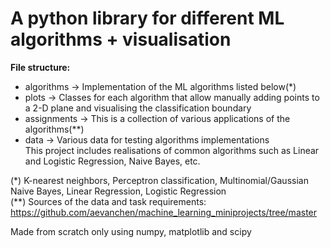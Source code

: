 # A python library for different ML algorithms + visualisation

**File structure:**     
* algorithms -> Implementation of the ML algorithms listed below(*)     
* plots -> Classes for each algorithm that allow manually adding points to a 2-D plane and visualising the classification boundary  
* assignments -> This is a collection of various applications of the algorithms(**)     
* data -> Various data for testing algorithms implementations       
This project includes realisations of common algorithms such as Linear and Logistic Regression, Naive Bayes, etc.    

(*) K-nearest neighbors, Perceptron classification, Multinomial/Gaussian Naive Bayes, Linear Regression, Logistic Regression    
(**) Sources of the data and task requirements: https://github.com/aevanchen/machine_learning_miniprojects/tree/master

Made from scratch only using numpy, matplotlib and scipy